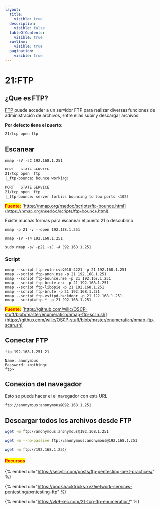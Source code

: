 ```yaml
---
layout:
  title:
    visible: true
  description:
    visible: false
  tableOfContents:
    visible: true
  outline:
    visible: true
  pagination:
    visible: true
---
```


# 21:FTP

## ¿Que es FTP?

[FTP](../../ethical-hacker/teoria-network/ftp.md) puede acceder a un servidor FTP para realizar diversas funciones de administración de archivos, entre ellas subir y descargar archivos.

**Por defecto tiene el puerto:**

```
21/tcp open ftp
```

## Escanear

```
nmap -sV -sC 192.168.1.251
```

```bash
PORT   STATE SERVICE
21/tcp open  ftp
|_ftp-bounce: bounce working!

PORT   STATE SERVICE
21/tcp open  ftp
|_ftp-bounce: server forbids bouncing to low ports <1025
```

<mark style="color:red;">**Fuente:**</mark> [https://nmap.org/nsedoc/scripts/ftp-bounce.html](https://nmap.org/nsedoc/scripts/ftp-bounce.html)

Existe muchas formas para escanear el puerto 21 o descubrirlo&#x20;

```
nmap -p 21 -v --open 192.168.1.251
```

```
nmap -sV -T4 192.168.1.251
```

```
sudo nmap -sV -p21 -sC -A 192.168.1.251 
```

### Script

```
nmap --script ftp-vuln-cve2010-4221 -p 21 192.168.1.251
nmap --script ftp-anon.nse -p 21 192.168.1.251
nmap --script ftp-bounce.nse -p 21 192.168.1.251
nmap --script ftp-brute.nse -p 21 192.168.1.251
nmap --script ftp-libopie -p 21 192.168.1.251
nmap --script ftp-brute -p 21 192.168.1.251
nmap --script ftp-vsftpd-backdoor -p 21 192.168.1.251
nmap --script=ftp-* -p 21 192.168.1.251

```

<mark style="color:red;">**Fuente:**</mark> [https://github.com/willc/OSCP-stuff/blob/master/enumeration/nmap-ftp-scan.sh](https://github.com/willc/OSCP-stuff/blob/master/enumeration/nmap-ftp-scan.sh)

## Conectar FTP

```
ftp 192.168.1.251 21
```

```
Name: anonymous
Password: <nothing>
ftp> 
```

## Conexión del navegador

Esto se puede hacer el el navegador con esta URL

```
ftp://anonymous:anonymous@192.168.1.251
```

## Descargar todos los archivos desde FTP

```bash
wget -m ftp://anonymous:anonymous@192.168.1.251 
```

```bash
wget -m --no-passive ftp://anonymous:anonymous@192.168.1.251
```

```bash
wget -m ftp://192.168.1.251/
```



#### <mark style="color:red;">**Recursos**</mark>

{% embed url="https://secybr.com/posts/ftp-pentesting-best-practices/" %}

{% embed url="https://book.hacktricks.xyz/network-services-pentesting/pentesting-ftp" %}

{% embed url="https://vk9-sec.com/21-tcp-ftp-enumeration/" %}
